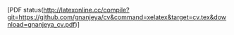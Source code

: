 [PDF status(http://latexonline.cc/compile?git=https://github.com/gnanjeya/cv&command=xelatex&target=cv.tex&download=gnanjeya_cv.pdf)]
